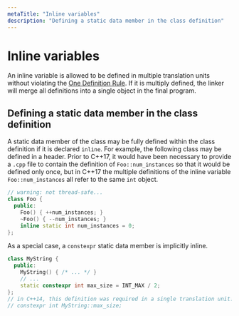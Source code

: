 ```yaml
---
metaTitle: "Inline variables"
description: "Defining a static data member in the class definition"
---
```


# Inline variables


An inline variable is allowed to be defined in multiple translation units without violating the [One Definition Rule](http://stackoverflow.com/documentation/c%2b%2b/4907/one-definition-rule-odr). If it is multiply defined, the linker will merge all definitions into a single object in the final program.



## Defining a static data member in the class definition


A static data member of the class may be fully defined within the class definition if it is declared `inline`. For example, the following class may be defined in a header. Prior to C++17, it would have been necessary to provide a `.cpp` file to contain the definition of `Foo::num_instances` so that it would be defined only once, but in C++17 the multiple definitions of the inline variable `Foo::num_instances` all refer to the same `int` object.

```cpp
// warning: not thread-safe...
class Foo {
  public:
    Foo() { ++num_instances; }
    ~Foo() { --num_instances; }
    inline static int num_instances = 0;
};

```

As a special case, a `constexpr` static data member is implicitly inline.

```cpp
class MyString {
  public:
    MyString() { /* ... */ }
    // ...
    static constexpr int max_size = INT_MAX / 2;
};
// in C++14, this definition was required in a single translation unit:
// constexpr int MyString::max_size;

```

